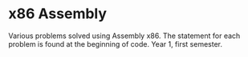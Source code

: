 # x86 Assembly

Various problems solved using Assembly x86. The statement for each problem is found at the beginning of code.
Year 1, first semester.
